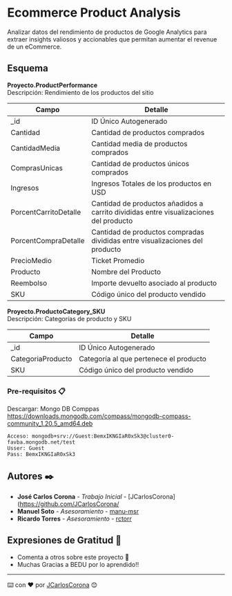 # Ecommerce Product Analysis
Analizar datos del rendimiento de productos de Google Analytics para extraer insights valiosos y accionables que permitan aumentar el revenue de un eCommerce.  

## Esquema  
**Proyecto.ProductPerformance**  
Descripción: Rendimiento de los productos del sitio

| Campo | Detalle |
| ------------- | ------------- |
| _id  | ID Único Autogenerado |
| Cantidad  | Cantidad de productos comprados |
| CantidadMedia | Cantidad media de productos comprados |
| ComprasUnicas | Cantidad de productos únicos comprados |
| Ingresos | Ingresos Totales de los productos en USD |
| PorcentCarritoDetalle | Cantidad de productos añadidos a carrito divididas entre visualizaciones del producto |
| PorcentCompraDetalle | Cantidad de productos compradas divididas entre visualizaciones del producto |
| PrecioMedio | Ticket Promedio |
| Producto | Nombre del Producto |
| Reembolso | Importe devuelto asociado al producto |
| SKU | Código único del producto vendido |

**Proyecto.ProductoCategory_SKU**  
Descripción: Categorías de producto y SKU

| Campo | Detalle |
| ------------- | ------------- |
| _id  | ID Único Autogenerado |
| CategoriaProducto | Categoría al que pertenece el producto |
| SKU | Código único del producto vendido |


### Pre-requisitos 📋
Descargar: Mongo DB Comppas
https://downloads.mongodb.com/compass/mongodb-compass-community_1.20.5_amd64.deb
```
Acceso: mongodb+srv://Guest:BemxIKNGIaR0xSk3@cluster0-favba.mongodb.net/test
Usser: Guest
Pass: BemxIKNGIaR0xSk3
```


## Autores ✒️
* **José Carlos Corona** - *Trabajo Inicial* - [JCarlosCorona](https://github.com/JCarlosCorona/
* **Manuel Soto** - *Asesoramiento* - [manu-msr](https://github.com/manu-msr)
* **Ricardo Torres** - *Asesoramiento* - [rctorr](https://github.com/rctorr)


## Expresiones de Gratitud 🎁
* Comenta a otros sobre este proyecto 📢
* Muchas Gracias a BEDU por lo aprendido!!

---
⌨️ con ❤️ por [JCarlosCorona](https://github.com/JCarlosCorona/) 😊